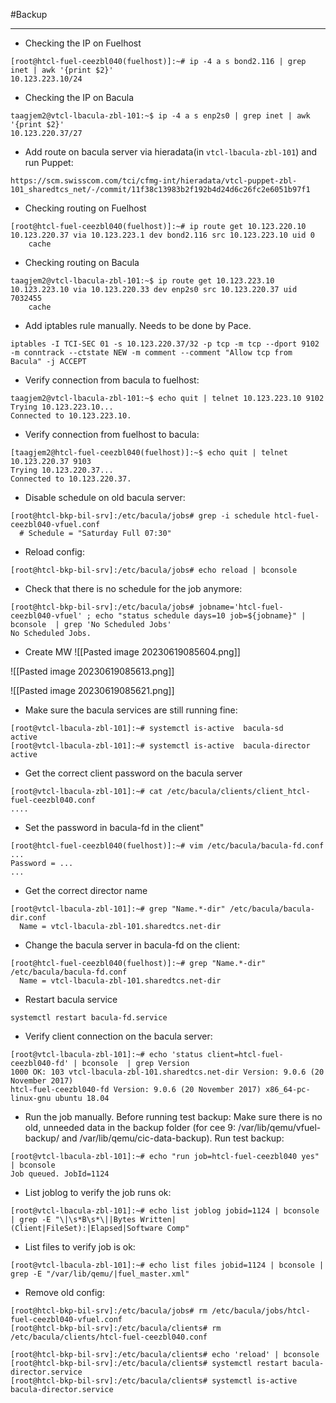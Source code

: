 #Backup 
***

- Checking the IP on Fuelhost
```
[root@htcl-fuel-ceezbl040(fuelhost)]:~# ip -4 a s bond2.116 | grep inet | awk '{print $2}'
10.123.223.10/24
```

- Checking the IP on Bacula
```
taagjem2@vtcl-lbacula-zbl-101:~$ ip -4 a s enp2s0 | grep inet | awk '{print $2}'
10.123.220.37/27
```

- Add route on bacula server via hieradata(in `vtcl-lbacula-zbl-101`) and run Puppet:
```
https://scm.swisscom.com/tci/cfmg-int/hieradata/vtcl-puppet-zbl-101_sharedtcs_net/-/commit/11f38c13983b2f192b4d24d6c26fc2e6051b97f1
```

- Checking routing on Fuelhost
```
[root@htcl-fuel-ceezbl040(fuelhost)]:~# ip route get 10.123.220.10
10.123.220.37 via 10.123.223.1 dev bond2.116 src 10.123.223.10 uid 0
    cache
```

- Checking routing on Bacula
```
taagjem2@vtcl-lbacula-zbl-101:~$ ip route get 10.123.223.10
10.123.223.10 via 10.123.220.33 dev enp2s0 src 10.123.220.37 uid 7032455
    cache
```

- Add iptables rule manually. Needs to be done by Pace.
```
iptables -I TCI-SEC 01 -s 10.123.220.37/32 -p tcp -m tcp --dport 9102 -m conntrack --ctstate NEW -m comment --comment "Allow tcp from Bacula" -j ACCEPT
```

- Verify connection from bacula to fuelhost:
```
taagjem2@vtcl-lbacula-zbl-101:~$ echo quit | telnet 10.123.223.10 9102
Trying 10.123.223.10...
Connected to 10.123.223.10.
```

- Verify connection from fuelhost to bacula:
```
[taagjem2@htcl-fuel-ceezbl040(fuelhost)]:~$ echo quit | telnet 10.123.220.37 9103
Trying 10.123.220.37...
Connected to 10.123.220.37.
```

- Disable schedule on old bacula server:
```
[root@htcl-bkp-bil-srv]:/etc/bacula/jobs# grep -i schedule htcl-fuel-ceezbl040-vfuel.conf
  # Schedule = "Saturday Full 07:30"
```

- Reload config:
```
[root@htcl-bkp-bil-srv]:/etc/bacula/jobs# echo reload | bconsole
```

- Check that there is no schedule for the job anymore:
```
[root@htcl-bkp-bil-srv]:/etc/bacula/jobs# jobname='htcl-fuel-ceezbl040-vfuel' ; echo "status schedule days=10 job=${jobname}" | bconsole  | grep 'No Scheduled Jobs'
No Scheduled Jobs.
```

- Create MW
![[Pasted image 20230619085604.png]]

![[Pasted image 20230619085613.png]]

![[Pasted image 20230619085621.png]]

- Make sure the bacula services are still running fine:
```
[root@vtcl-lbacula-zbl-101]:~# systemctl is-active  bacula-sd
active
[root@vtcl-lbacula-zbl-101]:~# systemctl is-active  bacula-director
active
```

- Get the correct client password on the bacula server
```
[root@vtcl-lbacula-zbl-101]:~# cat /etc/bacula/clients/client_htcl-fuel-ceezbl040.conf
....
```

- Set the password in bacula-fd in the client"
```
[root@htcl-fuel-ceezbl040(fuelhost)]:~# vim /etc/bacula/bacula-fd.conf
...
Password = ...
...
```

- Get the correct director name
```
[root@vtcl-lbacula-zbl-101]:~# grep "Name.*-dir" /etc/bacula/bacula-dir.conf
  Name = vtcl-lbacula-zbl-101.sharedtcs.net-dir
```

- Change the bacula server in bacula-fd on the client:
```
[root@htcl-fuel-ceezbl040(fuelhost)]:~# grep "Name.*-dir" /etc/bacula/bacula-fd.conf
  Name = vtcl-lbacula-zbl-101.sharedtcs.net-dir
```

- Restart bacula service
```
systemctl restart bacula-fd.service
```

- Verify client connection on the bacula server:
```
[root@vtcl-lbacula-zbl-101]:~# echo 'status client=htcl-fuel-ceezbl040-fd' | bconsole  | grep Version
1000 OK: 103 vtcl-lbacula-zbl-101.sharedtcs.net-dir Version: 9.0.6 (20 November 2017)
htcl-fuel-ceezbl040-fd Version: 9.0.6 (20 November 2017) x86_64-pc-linux-gnu ubuntu 18.04
```

- Run the job manually. Before running test backup: Make sure there is no old, unneeded data in the backup folder (for cee 9: /var/lib/qemu/vfuel-backup/ and /var/lib/qemu/cic-data-backup).
Run test backup:
```
[root@vtcl-lbacula-zbl-101]:~# echo "run job=htcl-fuel-ceezbl040 yes" | bconsole
Job queued. JobId=1124
```

- List joblog to verify the job runs ok:
```
[root@vtcl-lbacula-zbl-101]:~# echo list joblog jobid=1124 | bconsole | grep -E "\|\s*B\s*\||Bytes Written|(Client|FileSet):|Elapsed|Software Comp"

```

- List files to verify job is ok:
```
[root@vtcl-lbacula-zbl-101]:~# echo list files jobid=1124 | bconsole | grep -E "/var/lib/qemu/|fuel_master.xml"
```

- Remove old config:
```
[root@htcl-bkp-bil-srv]:/etc/bacula/jobs# rm /etc/bacula/jobs/htcl-fuel-ceezbl040-vfuel.conf
[root@htcl-bkp-bil-srv]:/etc/bacula/clients# rm /etc/bacula/clients/htcl-fuel-ceezbl040.conf

[root@htcl-bkp-bil-srv]:/etc/bacula/clients# echo 'reload' | bconsole
[root@htcl-bkp-bil-srv]:/etc/bacula/clients# systemctl restart bacula-director.service
[root@htcl-bkp-bil-srv]:/etc/bacula/clients# systemctl is-active bacula-director.service
```